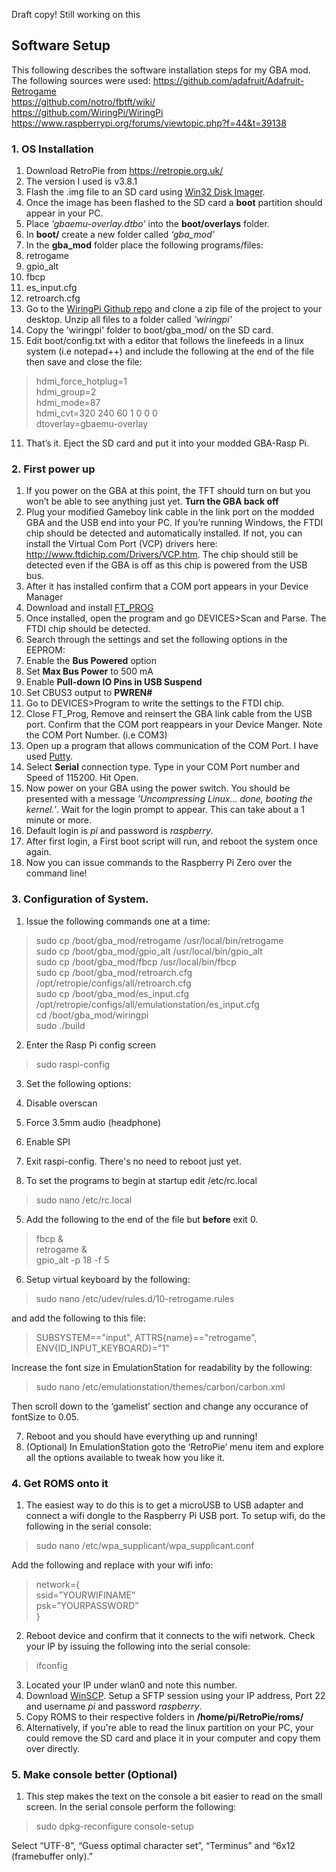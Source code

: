Draft copy! Still working on this

## Software Setup
This following describes the software installation steps for my GBA mod.
The following sources were used:
https://github.com/adafruit/Adafruit-Retrogame  
https://github.com/notro/fbtft/wiki/  
https://github.com/WiringPi/WiringPi  
https://www.raspberrypi.org/forums/viewtopic.php?f=44&t=39138  


### 1. OS Installation
1.	Download RetroPie from https://retropie.org.uk/
2.	The version I used is v3.8.1
3.	Flash the .img file to an SD card using [Win32 Disk Imager](https://sourceforge.net/projects/win32diskimager/).
4.	Once the image has been flashed to the SD card a **boot** partition should appear in your PC.
5.	Place *‘gbaemu-overlay.dtbo’* into the **boot/overlays** folder.
6.	In **boot/** create a new folder called *‘gba_mod’*
7.	In the **gba_mod** folder place the following programs/files:
  1.  retrogame
  2.  gpio_alt
  3.  fbcp
  4.  es_input.cfg
  5.  retroarch.cfg
8. Go to the [WiringPi Github repo](https://github.com/WiringPi/WiringPi) and clone a zip file of the project to your desktop. Unzip all files to a folder called *'wiringpi'*
9. Copy the 'wiringpi' folder to boot/gba_mod/ on the SD card.  
10.	Edit boot/config.txt with a editor that follows the linefeeds in a linux system (i.e notepad++) and include the following at the end of the file then save and close the file:
> hdmi_force_hotplug=1  
> hdmi_group=2  
> hdmi_mode=87  
> hdmi_cvt=320 240 60 1 0 0 0  
> dtoverlay=gbaemu-overlay

11.	That’s it. Eject the SD card and put it into your modded GBA-Rasp Pi.  

### 2. First power up
1.	If you power on the GBA at this point, the TFT should turn on but you won’t be able to see anything just yet. **Turn the GBA back off**
2.	Plug your modified Gameboy link cable in the link port on the modded GBA and the USB end into your PC. If you’re running Windows, the FTDI chip should be detected and automatically installed. If not, you can install the Virtual Com Port (VCP) drivers here: http://www.ftdichip.com/Drivers/VCP.htm. The chip should still be detected even if the GBA is off as this chip is powered from the USB bus.
3.	After it has installed confirm that a COM port appears in your Device Manager
4.	Download and install [FT_PROG](http://www.ftdichip.com/Support/Utilities.htm#FT_PROG)
5.	Once installed, open the program and go DEVICES>Scan and Parse. The FTDI chip should be detected.
6.	Search through the settings and set the following options in the EEPROM:
  1.	Enable the **Bus Powered** option
  2.	Set **Max Bus Power** to 500 mA
  3.	Enable **Pull-down IO Pins in USB Suspend**
  4.	Set CBUS3 output to **PWREN#**
  5.	Go to DEVICES>Program to write the settings to the FTDI chip.  
  6.	Close FT_Prog, Remove and reinsert the GBA link cable from the USB port. Confirm that the COM port reappears in your Device Manger. Note the COM Port Number. (i.e COM3)
7.	Open up a program that allows communication of the COM Port. I have used [Putty](http://www.chiark.greenend.org.uk/~sgtatham/putty/).
8.	Select **Serial** connection type. Type in your COM Port number and Speed of 115200. Hit Open.
9.	Now power on your GBA using the power switch. You should be presented with a message *’Uncompressing Linux… done, booting the kernel.’*. Wait for the login prompt to appear. This can take about a 1 minute or more.
10.	Default login is *pi* and password is *raspberry*.
11.	After first login, a First boot script will run, and reboot the system once again.
12.	Now you can issue commands to the Raspberry Pi Zero over the command line!

### 3. Configuration of System.
1.	Issue the following commands one at a time:
> sudo cp /boot/gba_mod/retrogame /usr/local/bin/retrogame  
> sudo cp /boot/gba_mod/gpio_alt /usr/local/bin/gpio_alt  
> sudo cp /boot/gba_mod/fbcp /usr/local/bin/fbcp  
> sudo cp /boot/gba_mod/retroarch.cfg /opt/retropie/configs/all/retroarch.cfg  
> sudo cp /boot/gba_mod/es_input.cfg /opt/retropie/configs/all/emulationstation/es_input.cfg  
> cd /boot/gba_mod/wiringpi  
> sudo ./build  

2. Enter the Rasp Pi config screen
>sudo raspi-config

3. Set the following options:  
  1. Disable overscan  
  2. Force 3.5mm audio (headphone)  
  3. Enable SPI  
  4. Exit raspi-config. There's no need to reboot just yet.

4.	To set the programs to begin at startup edit /etc/rc.local
> sudo nano /etc/rc.local

5. Add the following to the end of the file but **before** exit 0.
> fbcp &  
> retrogame &  
> gpio_alt -p 18 -f 5

6.	Setup virtual keyboard by the following:
> sudo nano /etc/udev/rules.d/10-retrogame.rules

   and add the following to this file:
> SUBSYSTEM=="input", ATTRS{name}=="retrogame", ENV{ID_INPUT_KEYBOARD}="1"

   Increase the font size in EmulationStation for readability by the following:
> sudo nano /etc/emulationstation/themes/carbon/carbon.xml

   Then scroll down to the ‘gamelist’ section and change any occurance of fontSize to 0.05.

7.	Reboot and you should have everything up and running!
8.	(Optional) In EmulationStation goto the ‘RetroPie’ menu item and explore all the options available to tweak how you like it.

### 4. Get ROMS onto it
1.	The easiest way to do this is to get a microUSB to USB adapter and connect a wifi dongle to the Raspberry Pi USB port. To setup wifi, do the following in the serial console:
> sudo nano /etc/wpa_supplicant/wpa_supplicant.conf

   Add the following and replace with your wifi info:
>network={  
>	ssid=”YOURWIFINAME”  
> 	psk=”YOURPASSWORD”  
>}  

2.	Reboot device and confirm that it connects to the wifi network. Check your IP by issuing the following into the serial console:
> ifconfig

3.	Located your IP under wlan0 and note this number.
4.	Download [WinSCP](https://winscp.net/eng/download.php). Setup a SFTP session using your IP address, Port 22 and username *pi* and password *raspberry*.
5.	Copy ROMS to their respective folders in **/home/pi/RetroPie/roms/**
6. Alternatively, if you're able to read the linux partition on your PC, your could remove the SD card and place it in your computer and copy them over directly.

### 5. Make console better (Optional)
1. This step makes the text on the console a bit easier to read on the small screen. In the serial console perform the following:
> sudo dpkg-reconfigure console-setup

   Select “UTF-8”, “Guess optimal character set”, “Terminus” and “6x12 (framebuffer only).”




